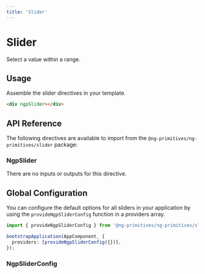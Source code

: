 ```yaml
---
title: 'Slider'
---
```


# Slider

Select a value within a range.

<docs-example name="slider"></docs-example>

## Usage

Assemble the slider directives in your template.

```html
<div ngpSlider></div>
```

## API Reference

The following directives are available to import from the `@ng-primitives/ng-primitives/slider` package:

### NgpSlider

There are no inputs or outputs for this directive.

## Global Configuration

You can configure the default options for all sliders in your application by using the `provideNgpSliderConfig` function in a providers array.

```ts
import { provideNgpSliderConfig } from '@ng-primitives/ng-primitives/slider';

bootstrapApplication(AppComponent, {
  providers: [provideNgpSliderConfig({})],
});
```

### NgpSliderConfig
